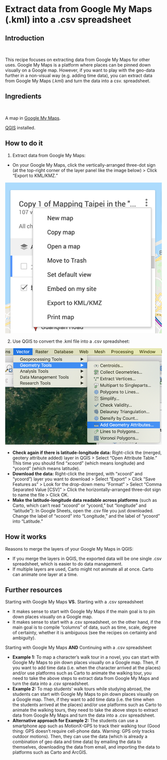 # Extract data from Google My Maps \(.kml\) into a .csv spreadsheet

## **Introduction**

‌

This recipe focuses on extracting data from Google My Maps for other uses. Google My Maps is a platform where places can be pinned down visually on a Google map. However, if you want to play with the geo-data further in a non-visual way \(e.g. adding time data\), you can extract data from Google My Maps \(.kml\) and turn the data into a csv. spreadsheet.

## **Ingredients**

‌

A map in [Google My Maps](https://wp.stolaf.edu/it/googlemymaps/).

[QGIS](https://qgis.org/en/site/forusers/download.html) installed.

## **How to do it**

1. Extract data from Google My Maps:

* On your Google My Maps, click the vertically-arranged three-dot sign \(at the top-right corner of the layer panel like the image below\) &gt; Click “Export to KML/KMZ.”

![top-right corner of the layer panel in Google My Maps](../.gitbook/assets/0%20%281%29.png)

2. Use QGIS to convert the .kml file into a .csv spreadsheet:

![&#x201C;Vector&#x201D; in the top menu in QGIS](../.gitbook/assets/3.png)

* **Check again if there is latitude-longitude data:** Right-click the \(merged, geotery attribute added\) layer in QGIS &gt; Select “Open Attribute Table.” This time you should find “xcoord” \(which means longitude\) and “ycoord” \(which means latitude\).
* **Download the data:** Right-click the \(merged, with “xcoord” and “ycoord”\) layer you want to download &gt; Select “Export” &gt; Click “Save Features as” &gt; Look for the drop-down menu “Format” &gt; Select “Comma Separated Value \[CSV\]” &gt; Click the horizontally-arranged three-dot sign to name the file &gt; Click OK.
* **Make the latitude-longitude data readable across platforms** \(such as Carto, which can’t read “xcoord” or “ycoord,” but “longitude” and “latitude”\): In Google Sheets, open the .csv file you just downloaded. Change the label of “xcoord” into “Longitude,” and the label of “ycoord” into “Latitude.”

## **How it works**

Reasons to merge the layers of your Google My Maps in QGIS:

* If you merge the layers in QGIS, the exported data will be one single .csv spreadsheet, which is easier to do data management.
* If multiple layers are used, Carto might not animate all at once. Carto can animate one layer at a time.

## **Further resources**

‌Starting with Google My Maps **VS.** Starting with a .csv spreadsheet

* It makes sense to start with Google My Maps if the main goal is to pin down places visually on a Google map.
* It makes sense to start with a .csv spreadsheet, on the other hand, if the main goal is to compile “columns” of data, such as time, scale, degree of certainty, whether it is ambiguous \(see the recipes on certainty and ambiguity\).

Starting with Google My Maps **AND** Continuing with a .csv spreadsheet

* **Example 1:** To map a character’s walk tour in a novel, you can start with Google My Maps to pin down places visually on a Google map. Then, if you want to add time data \(i.e. when the character arrived at the places\) and/or use platforms such as Carto to animate the walking tour, you need to take the above steps to extract data from Google My Maps and turn the data into a .csv spreadsheet.
* **Example 2:** To map students’ walk tours while studying abroad, the students can start with Google My Maps to pin down places visually on a Google map. Then, if they want to add time data \(i.e. the time when the students arrived at the places\) and/or use platforms such as Carto to animate the walking tours, they need to take the above steps to extract data from Google My Maps and turn the data into a .csv spreadsheet.
* **Alternative approach for Example 2:** The students can use a smartphone app such as MotionX-GPS to track their walking tour \(Good thing: GPS doesn’t require cell-phone data. Warning: GPS only tracks outdoor motions\). Then, they can use the data \(which is already a combination of geo data and time data\) by emailing the data to themselves, downloading the data from email, and importing the data to platforms such as Carto and ArcGIS.

